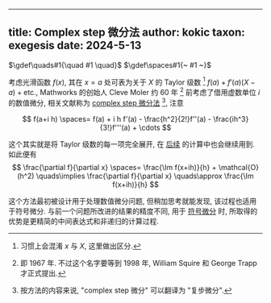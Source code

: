 
---
title: Complex step 微分法
author: kokic
taxon: exegesis
date: 2024-5-13
---

$\gdef\quads#1{\quad #1 \quad}$
$\gdef\spaces#1{~ #1 ~}$

考虑光滑函数 $f(x)$, 其在 $x=a$ 处可表为关于 $X$ 的 Taylor 级数 [^distinguish] $f(a) + f'(a)(X-a) + \text{etc.}$, Mathworks 的创始人 Cleve Moler 约 60 年 [^publish-time] 前考虑了借用虚数单位 $i$ 的数值微分, 相关文献称为 [complex step 微分法](https://blogs.mathworks.com/cleve/2013/10/14/complex-step-differentiation/) [^complex-step], 注意

$$
f(a+i h) \spaces= f(a) + i h f'(a) - \frac{h^2}{2!}f''(a) - \frac{ih^3}{3!}f'''(a) + \cdots
$$

这个其实就是将 Taylor 级数的每一项完全展开, 在 [后续](/data-structure/kock-lawvere) 的计算中也会继续用到. 如此便有 
$$ 
\frac{\partial f}{\partial x} \spaces= \frac{\Im f(x+ih)}{h} + \mathcal{O}(h^2) \quads\implies 
\frac{\partial f}{\partial x} \quads\approx \frac{\Im f(x+ih)}{h} 
$$

这个方法最初被设计用于处理数值微分问题, 但稍加思考就能发现, 该过程也适用于符号微分. 与前一个问题所改进的结果的精度不同, 用于 [符号微分](/data-structure/dual-number) 时, 所取得的优势是更精简的中间表达式和非递归的计算过程. 

[^distinguish]: 习惯上会混淆 $x$ 与 $X$, 这里做出区分. 
[^publish-time]: 即 1967 年. 不过这个名字要等到 1998 年, William Squire 和 George Trapp 才正式提出.
[^complex-step]: 按方法的内容来说, "complex step 微分" 可以翻译为 "复步微分". 
